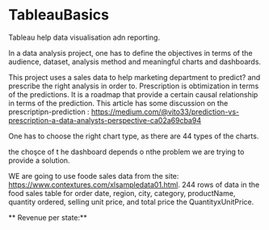 # TableauBasics

Tableau help data visualisation adn reporting. 

In a data analysis project, one has to define the objectives in terms of the audience, dataset, analysis method and meaningful charts and dashboards. 

This project uses a sales data to help marketing department to predict? and prescribe the right analysis  in order to.
Prescription is obtimization in terms of the predictions. It is a roadmap that provide a certain causal relationship in terms of the prediction. This article has some discussion on the prescriptipn-prediction : https://medium.com/@vito33/prediction-vs-prescription-a-data-analysts-perspective-ca02a69cba94

One has to choose the right chart type, as there are 44 types of the charts. 

the choşce of t he dashboard depends o nthe problem we are trying to provide a solution. 

WE are going to use  foode sales data from the site: https://www.contextures.com/xlsampledata01.html. 244 rows of data in the food sales table for order date, region, city, category, productName, quantity ordered, selling unit price,  and total price  the QuantityxUnitPrice. 


** Revenue per state:** 
